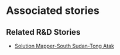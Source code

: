 # Associated stories

<!-- !!DO NOT REMOVE!! start autogenerated hyperlinks -->
## Related R&D Stories
- [Solution Mapper\-South Sudan\-Tong Atak](/RnD-Archive/stories/?doc=SolutionMappers_SSD)
<!-- !!DO NOT REMOVE!! end autogenerated hyperlinks -->